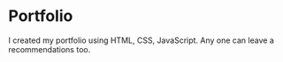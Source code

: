 # Portfolio
I created my portfolio using HTML, CSS, JavaScript. Any one can leave a recommendations too.
